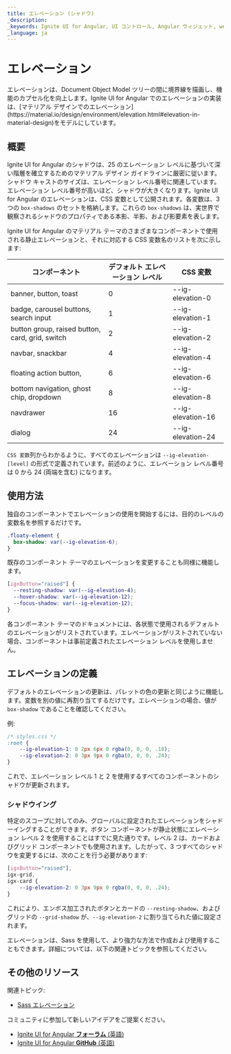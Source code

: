 ```yaml
---
title: エレベーション (シャドウ)
_description:
_keywords: Ignite UI for Angular, UI コントロール, Angular ウィジェット, web ウィジェット, UI ウィジェット, Angular, ネイティブ Angular コンポーネント スイート, ネイティブ Angular コントロール, ネイティブ Angular コンポーネント ライブラリ
_language: ja
---
```


# エレベーション

<p class="highlight">エレベーションは、Document Object Model ツリーの間に境界線を描画し、機能のカプセル化を向上します。Ignite UI for Angular でのエレベーションの実装は、[マテリアル デザインでのエレベーション](https://material.io/design/environment/elevation.html#elevation-in-material-design)をモデルにしています。</p>
<div class="divider"></div>

## 概要

Ignite UI for Angular のシャドウは、25 のエレベーション レベルに基づいて深い階層を確立するためのマテリアル デザイン ガイドラインに厳密に従います。シャドウ キャストのサイズは、エレベーション レベル番号に関連しています。エレベーション レベル番号が高いほど、シャドウが大きくなります。Ignite UI for Angular のエレベーションは、CSS 変数として公開されます。各変数は、3 つの `box-shadows` のセットを格納します。これらの `box-shadows` は、実世界で観察されるシャドウのプロパティである本影、半影、および影要素を表します。

Ignite UI for Angular のマテリアル テーマのさまざまなコンポーネントで使用される静止エレベーションと、それに対応する CSS 変数名のリストを次に示します:

| コンポーネント                                       | デフォルト エレベーション レベル | CSS 変数      |
| ----------------------------------------------- | ----------------------- | ------------------ |
| banner, button, toast                           | 0                       | --ig-elevation-0  |
| badge, carousel buttons, search input           | 1                       | --ig-elevation-1  |
| button group, raised button, card, grid, switch | 2                       | --ig-elevation-2  |
| navbar, snackbar                                | 4                       | --ig-elevation-4  |
| floating action button,                         | 6                       | --ig-elevation-6  |
| bottom navigation, ghost chip, dropdown         | 8                       | --ig-elevation-8  |
| navdrawer                                       | 16                      | --ig-elevation-16 |
| dialog                                          | 24                      | --ig-elevation-24 |

`CSS 変数`列からわかるように、すべてのエレベーションは `--ig-elevation-[level]` の形式で定義されています。前述のように、エレベーション レベル番号は 0 から 24 (両端を含む) になります。

## 使用方法

独自のコンポーネントでエレベーションの使用を開始するには、目的のレベルの変数名を参照するだけです。

```css
.floaty-element {
  box-shadow: var(--ig-elevation-6);
}
```

既存のコンポーネント テーマのエレベーションを変更することも同様に機能します。

```css
[igxButton="raised"] {
  --resting-shadow: var(--ig-elevation-4);
  --hover-shadow: var(--ig-elevation-12);
  --focus-shadow: var(--ig-elevation-12);
}
```

各コンポーネント テーマのドキュメントには、各状態で使用されるデフォルトのエレベーションがリストされています。エレベーションがリストされていない場合、コンポーネントは事前定義されたエレベーション レベルを使用しません。

## エレベーションの定義

デフォルトのエレベーションの更新は、パレットの色の更新と同じように機能します。変数を別の値に再割り当てするだけです。エレベーションの場合、値が `box-shadow` であることを確認してください。

例:

```css
/* styles.css */
:root {
    --ig-elevation-1: 0 2px 6px 0 rgba(0, 0, 0, .18);
    --ig-elevation-2: 0 3px 9px 0 rgba(0, 0, 0, .24);
}
```

これで、エレベーション レベル 1 と 2 を使用するすべてのコンポーネントのシャドウが更新されます。

### シャドウイング
特定のスコープに対してのみ、グローバルに設定されたエレベーションをシャドーイングすることができます。ボタン コンポーネントが静止状態にエレベーション レベル 2 を使用することはすでに見た通りです。レベル 2 は、カードおよびグリッド コンポーネントでも使用されます。したがって、3 つすべてのシャドウを変更するには、次のことを行う必要があります:

```css
[igxButton="raised"],
igx-grid,
igx-card {
    --ig-elevation-2: 0 3px 9px 0 rgba(0, 0, 0, .24);
}
```
これにより、エンボス加工されたボタンとカードの `--resting-shadow`、およびグリッドの `--grid-shadow` が、`--ig-elevation-2` に割り当てられた値に設定されます。

エレベーションは、Sass を使用して、より強力な方法で作成および使用することもできます。詳細については、以下の関連トピックを参照してください。

## その他のリソース

関連トピック:

- [Sass エレベーション](./sass/elevations.md)

コミュニティに参加して新しいアイデアをご提案ください。

* [Ignite UI for Angular **フォーラム** (英語)](https://www.infragistics.com/community/forums/f/ignite-ui-for-angular)
* [Ignite UI for Angular **GitHub** (英語)](https://github.com/IgniteUI/igniteui-angular)
